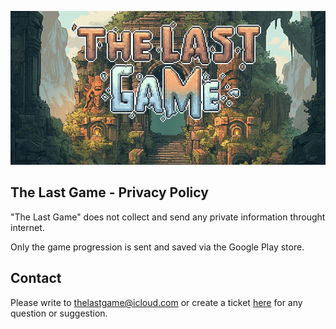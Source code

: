 ![](banner_with_title.png)

## The Last Game - Privacy Policy
"The Last Game" does not collect and send any private information throught internet.

Only the game progression is sent and saved via the Google Play store.

## Contact
Please write to [thelastgame@icloud.com](mailto:thelastgame@icloud.com) or create a ticket [here](https://github.com/FredJul/TheLastGame-Support/issues/new) for any question or suggestion.
